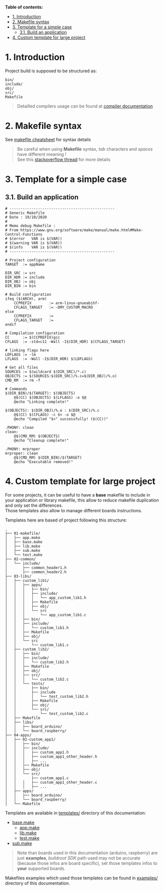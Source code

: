 **Table of contents:**

- [1. Introduction](#1-introduction)
- [2. Makefile syntax](#2-makefile-syntax)
- [3. Template for a simple case](#3-template-for-a-simple-case)
  - [3.1. Build an application](#31-build-an-application)
- [4. Custom template for large project](#4-custom-template-for-large-project)

# 1. Introduction

Project build is supposed to be structured as:
```shell
bin/  
include/  
obj/  
src/  
Makefile  
```
> Detailled compilers usage can be found at [compiler documentation][repo-doc-compilers]

# 2. Makefile syntax

See [makefile cheatsheet][repo-makefile-cheatsheet] for syntax details

> Be careful when using **Makefile** syntax, _tab_ characters and _spaces_ have different meaning !  
> See this [stackoverflow thread][thread-so-makefile-space-or-tab] for more details

# 3. Template for a simple case
## 3.1. Build an application

```make
# ------------------------------------------------
# Generic Makefile
# Date : 19/10/2020
#
# Memo debug Makefile :
# From https://www.gnu.org/software/make/manual/make.html#Make-Control-Functions
# $(error   VAR is $(VAR))
# $(warning VAR is $(VAR))
# $(info    VAR is $(VAR))
# ------------------------------------------------

# Project configuration
TARGET  := appName

DIR_SRC := src
DIR_HDR := include
DIR_OBJ := obj
DIR_BIN := bin

# Build configuration
ifeq ($(ARCH), arm)
	CCPREFIX        := arm-linux-gnueabihf-
	CFLAGS_TARGET   := -DMY_CUSTOM_MACRO
else
	CCPREFIX        :=
	CFLAGS_TARGET   := 
endif

# Compilation configuration
CC      := $(CCPREFIX)gcc
CFLAGS  := -std=c11 -Wall -I$(DIR_HDR) $(CFLAGS_TARGET)

# linking flags here
LDFLAGS := -lm
LFLAGS  := -Wall -I$(DIR_HDR) $(LDFLAGS)

# Get all files
SOURCES := $(wildcard $(DIR_SRC)/*.c)
OBJECTS := $(SOURCES:$(DIR_SRC)/%.c=$(DIR_OBJ)/%.o)
CMD_RM  := rm -f

# Commands
$(DIR_BIN)/$(TARGET): $(OBJECTS)
	@$(CC) $(OBJECTS) $(LFLAGS) -o $@
	@echo "Linking complete!"

$(OBJECTS): $(DIR_OBJ)/%.o : $(DIR_SRC)/%.c
	@$(CC) $(CFLAGS) -c $< -o $@
	@echo "Compiled "$<" successfully! ($(CC))"

.PHONY: clean
clean:
	@$(CMD_RM) $(OBJECTS)
	@echo "Cleanup complete!"

.PHONY: mrproper
mrproper: clean
	@$(CMD_RM) $(DIR_BIN)/$(TARGET)
	@echo "Executable removed!"
```

# 4. Custom template for large project

For some projects, it can be useful to have a **base** makefile to include in your application or library makefile, this allow to reduce makefile duplication and only set the differences.  
Those templates also allow to manage different boards instructions.

Templates here are based of project following this structure:
```shell
.
├── 01-makefile/
│   ├── app.make
│   ├── base.make
│   ├── lib.make
│   ├── sub.make
│   └── test.make
├── 02-common/
│   └── include/
│       ├── common_header1.h
│       ├── common_header2.h
├── 03-libs/
│   ├── custom_lib1/
│   │   ├── apps/
│   │   │   ├── bin/
│   │   │   ├── include/
│   │   │   │   └── app_custom_lib1.h
│   │   │   ├── Makefile
│   │   │   ├── obj/
│   │   │   └── src
│   │   │       └── app_custom_lib1.c
│   │   ├── bin/
│   │   ├── include/
│   │   │   └── custom_lib1.h
│   │   ├── Makefile
│   │   ├── obj/
│   │   └── src
│   │       └── custom_lib1.c
│   ├── custom_lib2/
│   │   ├── bin/
│   │   ├── include/
│   │   │   └── custom_lib2.h
│   │   ├── Makefile
│   │   ├── obj/
│   │   ├── src/
│   │   │   └── custom_lib2.c
│   │   └── tests/
│   │       ├── bin/
│   │       ├── include
│   │       │   └── test_custom_lib2.h
│   │       ├── Makefile
│   │       ├── obj/
│   │       └── src/
│   │           └── test_custom_lib2.c
│   ├── Makefile
│   ├── libs/
│   │   ├── board_arduino/
│   │   └── board_raspberry/
├── 04-apps/
│   ├── 02-custom_app1/
│   │   ├── bin/
│   │   ├── include/
│   │   │   ├── custom_app1.h
│   │   │   ├── custom_app1_other_header.h
│   │   │   ├── ...
│   │   ├── Makefile
│   │   ├── obj/
│   │   └── src/
│   │       ├── custom_app1.c
│   │   │   ├── custom_app1_other_header.c
│   │   │   ├── ...
│   ├── apps/
│   │   ├── board_arduino/
│   │   └── board_raspberry/
│   └── Makefile

```

Templates are available in [templates/][repo-makefile-templates] directory of this documentation:
- [base.make][repo-makefile-template-base]
  - [app.make][repo-makefile-template-lib]
  - [lib.make][repo-makefile-template-test]
  - [test.make][repo-makefile-template-app]
- [sub.make][repo-makefile-template-sub]
> Note than boards used in this documentation (arduino, raspberry) are just **examples**, _buildroot SDK_ path used may not be accurate (because those infos are board specific), set those templates infos to **your** supported boards.

Makefiles examples which used those templates can be found in [examples/][repo-makefile-examples] directory of this documentation.


<!-- Links of this repository -->

[repo-doc-compilers]: ../../Compilers/

[repo-makefile-cheatsheet]: makefile-cheatsheet.md

[repo-makefile-templates]: templates/
[repo-makefile-template-base]: templates/base.make
[repo-makefile-template-lib]: templates/lib.make
[repo-makefile-template-test]: templates/test.make
[repo-makefile-template-app]: templates/app.make
[repo-makefile-template-sub]: templates/sub.make

[repo-makefile-examples]: examples/

<!-- Links for external ressources -->

[make-file-fct]: https://www.gnu.org/software/make/manual/html_node/File-Function.html

[thread-so-makefile-space-or-tab]: https://stackoverflow.com/questions/28712585/when-to-use-space-or-tab-in-makefile
